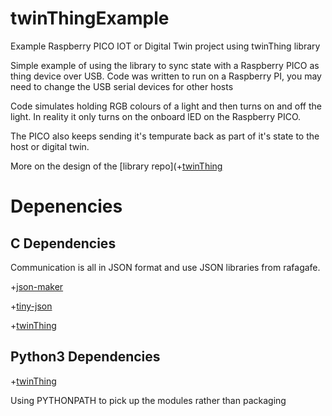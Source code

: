 # twinThingExample
Example Raspberry PICO IOT or Digital Twin project using twinThing library

Simple example of using the library to sync state with a Raspberry PICO as thing
device over USB. Code was written to run on a Raspberry PI, you may need to change
the USB serial devices for other hosts

Code simulates holding RGB colours of a light and then turns on and off the light.
In reality it only turns on the onboard lED on the Raspberry PICO.

The PICO also keeps sending it's tempurate back as part of it's state to the 
host or digital twin.

More on the design of the [library repo](+[twinThing](https://github.com/jondurrant/twinThing)


# Depenencies
## C Dependencies
Communication is all in JSON format and use JSON libraries from rafagafe.

+[json-maker](https://github.com/rafagafe/json-maker)

+[tiny-json](https://github.com/rafagafe/tiny-json)

+[twinThing](https://github.com/jondurrant/twinThing)

## Python3 Dependencies
+[twinThing](https://github.com/jondurrant/twinThing)

Using PYTHONPATH to pick up the modules rather than packaging


